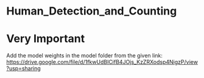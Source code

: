 # Human_Detection_and_Counting

# Very Important
Add the model weights in the model folder from the given link:
  https://drive.google.com/file/d/1fkwUdBICifB4JOjs_KzZRXodsp4NigzP/view?usp=sharing
